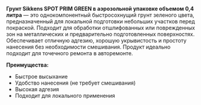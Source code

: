 **Грунт Sikkens SPOT PRIM GREEN в аэрозольной упаковке объемом 0,4 литра** — это однокомпонентный быстросохнущий грунт зеленого цвета, предназначенный для локальной подготовки небольших участков перед покраской. Подходит для обработки отшлифованных или поврежденных зон на металлических и предварительно подготовленных поверхностях. Обеспечивает отличную адгезию, хорошую укрывистость и простоту нанесения без необходимости смешивания. Продукт идеально подходит для точечного ремонта в авторемонте.

**Преимущества:**

- Быстрое высыхание
- Удобство нанесения (не требует смешивания)
- Высокая адгезия
- Подходит для локального применения
